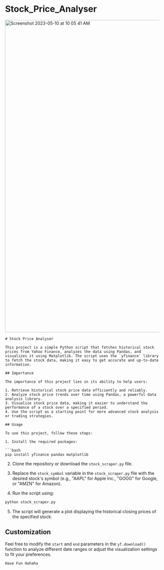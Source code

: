 # Stock_Price_Analyser

<img width="1020" alt="Screenshot 2023-05-10 at 10 05 41 AM" src="https://github.com/Marlvin12/Stock_Price_Analyser/assets/122947486/2886f0f4-e953-49ee-a0fe-e6245441fcdd">

```
# Stock Price Analyser

This project is a simple Python script that fetches historical stock prices from Yahoo Finance, analyzes the data using Pandas, and visualizes it using Matplotlib. The script uses the `yfinance` library to fetch the stock data, making it easy to get accurate and up-to-date information.

## Importance

The importance of this project lies in its ability to help users:

1. Retrieve historical stock price data efficiently and reliably.
2. Analyze stock price trends over time using Pandas, a powerful data analysis library.
3. Visualize stock price data, making it easier to understand the performance of a stock over a specified period.
4. Use the script as a starting point for more advanced stock analysis or trading strategies.

## Usage

To use this project, follow these steps:

1. Install the required packages:

```bash
pip install yfinance pandas matplotlib
```

2. Clone the repository or download the `stock_scraper.py` file.

3. Replace the `stock_symbol` variable in the `stock_scraper.py` file with the desired stock's symbol (e.g., "AAPL" for Apple Inc., "GOOG" for Google, or "AMZN" for Amazon).

4. Run the script using:

```bash
python stock_scraper.py
```

5. The script will generate a plot displaying the historical closing prices of the specified stock.

## Customization

Feel free to modify the `start` and `end` parameters in the `yf.download()` function to analyze different date ranges or adjust the visualization settings to fit your preferences.
```
Have Fun Hahaha
